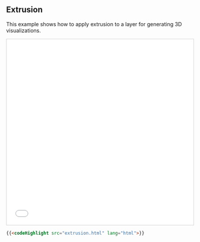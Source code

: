 ## Extrusion

This example shows how to apply extrusion to a layer for generating 3D visualizations.

<iframe src="../extrusion.html" style="border: 1px solid #cfcfcf; width: 100%;height:500px" title="Extrusion"></iframe>

```html
{{<codeHighlight src="extrusion.html" lang="html">}}
```
